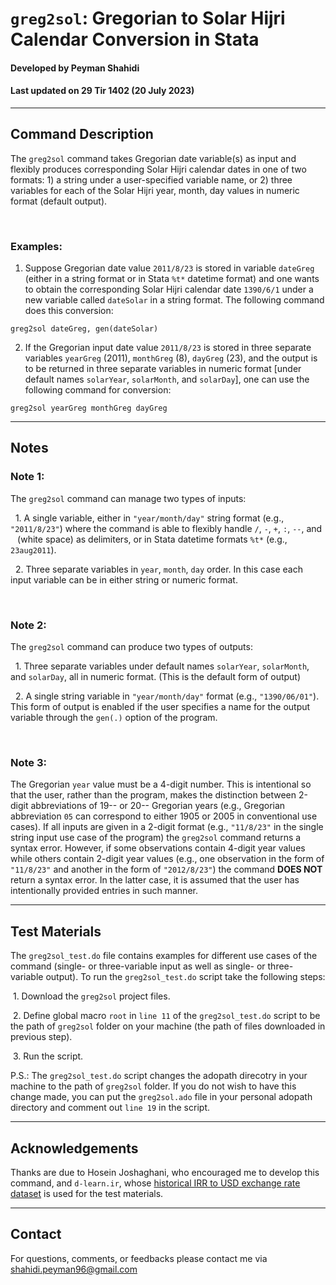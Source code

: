 # `greg2sol`: Gregorian to Solar Hijri Calendar Conversion in Stata
#### Developed by Peyman Shahidi
#### Last updated on 29 Tir 1402 (20 July 2023)

*******************************************************************************
## Command Description
The `greg2sol` command takes Gregorian date variable(s) as input and flexibly produces corresponding Solar Hijri calendar dates in one of two formats: 1) a string under a user-specified variable name, or 2) three variables for each of the Solar Hijri year, month, day values in numeric format (default output).

<br>

### Examples:
1. Suppose Gregorian date value `2011/8/23` is stored in variable `dateGreg` (either in a string format or in Stata `%t*` datetime format) and one wants to obtain the corresponding Solar Hijri calendar date `1390/6/1` under a new variable called `dateSolar` in a string format. The following command does this conversion:
```
greg2sol dateGreg, gen(dateSolar)
```
2. If the Gregorian input date value `2011/8/23` is stored in three separate variables `yearGreg` (2011), `monthGreg` (8), `dayGreg` (23), and the output is to be returned in three separate variables in numeric format [under default names `solarYear`, `solarMonth`, and `solarDay`], one can use the following command for conversion:
```
greg2sol yearGreg monthGreg dayGreg
```
*******************************************************************************
## Notes

### Note 1: 
The `greg2sol` command can manage two types of inputs:

&nbsp; 1. A single variable, either in `"year/month/day"` string format (e.g., `"2011/8/23"`) where the command is able to flexibly handle `/`, `-`, `+`, `:`,  `--`, and <code>&nbsp;</code> (white space) as delimiters, or in Stata datetime formats `%t*` (e.g., `23aug2011`).

&nbsp; 2. Three separate variables in `year`, `month`, `day` order. In this case each input variable can be in either string or numeric format.

<br>

### Note 2:
The `greg2sol` command can produce two types of outputs:

&nbsp; 1. Three separate variables under default names `solarYear`, `solarMonth`, and `solarDay`, all in numeric format. (This is the default form of output)

&nbsp; 2. A single string variable in `"year/month/day"` format (e.g., `"1390/06/01"`). This form of output is enabled if the user specifies a name for the output variable through the `gen(.)` option of the program.

<br>

### Note 3:
The Gregorian `year` value must be a 4-digit number. This is intentional so that the user, rather than the program, makes the distinction between 2-digit abbreviations of 19-- or 20-- Gregorian years (e.g., Gregorian abbreviation `05` can correspond to either 1905 or 2005 in conventional use cases). If all inputs are given in a 2-digit format (e.g., `"11/8/23"` in the single string input use case of the program) the `greg2sol` command returns a syntax error. However, if some observations contain 4-digit year values while others contain 2-digit year values (e.g., one observation in the form of `"11/8/23"` and another in the form of `"2012/8/23"`) the command **DOES NOT** return a syntax error. In the latter case, it is assumed that the user has intentionally provided entries in such manner.


*******************************************************************************
## Test Materials 
The `greg2sol_test.do` file contains examples for different use cases of the command (single- or three-variable input as well as single- or three-variable output). To run the `greg2sol_test.do` script take the following steps:

&nbsp;1. Download the `greg2sol` project files.

&nbsp;2. Define global macro `root` in `line 11` of the `greg2sol_test.do` script to be the path of `greg2sol` folder on your machine (the path of files downloaded in previous step).

&nbsp;3. Run the script.

P.S.: The `greg2sol_test.do` script changes the adopath direcotry in your machine to the path of `greg2sol` folder. If you do not wish to have this change made, you can put the `greg2sol.ado` file in your personal adopath directory and comment out `line 19` in the script.


*******************************************************************************
## Acknowledgements
Thanks are due to Hosein Joshaghani, who encouraged me to develop this command, and `d-learn.ir`, whose [historical IRR to USD exchange rate dataset](https://d-learn.ir/p/usd-price/) is used for the test materials.


*******************************************************************************
## Contact
For questions, comments, or feedbacks please contact me via shahidi.peyman96@gmail.com